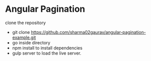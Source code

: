 # Angular Pagination

clone the repository

  - git clone https://github.com/sharma02gaurav/angular-pagination-example.git
  - go inside directory
  - npm install to install dependencies
  - gulp server to load the live server.
